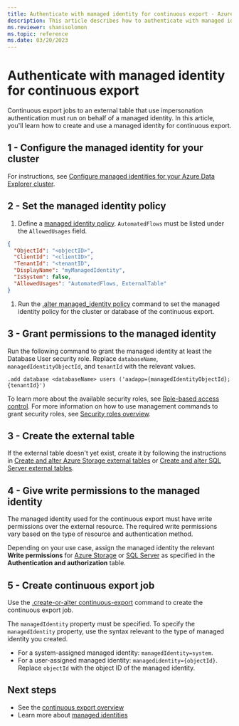 ```yaml
---
title: Authenticate with managed identity for continuous export - Azure Data Explorer
description: This article describes how to authenticate with managed identity in a continuous export flow in Azure Data Explorer.
ms.reviewer: shanisolomon
ms.topic: reference
ms.date: 03/20/2023
---
```

# Authenticate with managed identity for continuous export

Continuous export jobs to an external table that use impersonation authentication must run on behalf of a managed identity. In this article, you'll learn how to create and use a managed identity for continuous export.

## 1 - Configure the managed identity for your cluster

For instructions, see [Configure managed identities for your Azure Data Explorer cluster](../../../configure-managed-identities-cluster.md).

## 2 - Set the managed identity policy

1. Define a [managed identity policy](../managed-identity-policy.md). `AutomatedFlows` must be listed under the `AllowedUsages` field.

```JSON
{
  "ObjectId": "<objectID>",
  "ClientId": "<clientID>",
  "TenantId": "<tenantID",
  "DisplayName": "myManagedIdentity",
  "IsSystem": false,
  "AllowedUsages": "AutomatedFlows, ExternalTable"
}
```

1. Run the [.alter managed_identity policy](../alter-managed-identity-policy-command.md) command to set the managed identity policy for the cluster or database of the continuous export.

## 3 - Grant permissions to the managed identity

Run the following command to grant the managed identity at least the Database User security role. Replace `databaseName`, `managedIdentityObjectId`, and `tenantId` with the relevant values.

```kusto
.add database <databaseName> users ('aadapp={managedIdentityObjectId};{tenantId}')
```

To learn more about the available security roles, see [Role-based access control](../access-control/role-based-access-control.md). For more information on how to use management commands to grant security roles, see [Security roles overview](../security-roles.md).

## 3 - Create the external table

If the external table doesn't yet exist, create it by following the instructions in [Create and alter Azure Storage external tables](../external-tables-azurestorage-azuredatalake.md) or [Create and alter SQL Server external tables](../external-sql-tables.md).

## 4 - Give write permissions to the managed identity

The managed identity used for the continuous export must have write permissions over the external resource. The required write permissions vary based on the type of resource and authentication method.

Depending on your use case, assign the managed identity the relevant **Write permissions** for [Azure Storage](../external-tables-azurestorage-azuredatalake.md#authentication-and-authorization) or [SQL Server](../external-sql-tables.md#authentication-and-authorization) as specified in the **Authentication and authorization** table.

## 5 - Create continuous export job

Use the [.create-or-alter continuous-export](create-alter-continuous.md) command to create the continuous export job.

The `managedIdentity` property must be specified. To specify the `managedIdentity` property, use the syntax relevant to the type of managed identity you created.

* For a system-assigned managed identity: `managedIdentity=system`.
* For a user-assigned managed identity: `managedidentity={objectId}`. Replace `objectId` with the object ID of the managed identity.

## Next steps

* See the [continuous export overview](continuous-data-export.md)
* Learn more about [managed identities](../../../managed-identities-overview.md)
